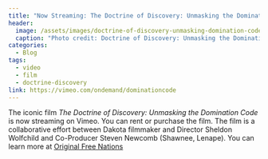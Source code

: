 ```yaml
---
title: "Now Streaming: The Doctrine of Discovery: Unmasking the Domination Code"
header:
  image: /assets/images/doctrine-of-discovery-unmasking-domination-code.jpg
  caption: "Photo credit: Doctrine of Discovery: Unmasking the Domination Code, DVD Cover"
categories:
  - Blog
tags:
  - video
  - film
  - doctrine-discovery
link: https://vimeo.com/ondemand/dominationcode
---
```

The iconic film _The Doctrine of Discovery: Unmasking the Domination Code_ is now streaming on Vimeo. You can rent or purchase the film. The film is
 a collaborative effort between Dakota filmmaker and Director Sheldon Wolfchild and Co-Producer Steven Newcomb (Shawnee, Lenape). You can learn more at [Original Free Nations](http://originalfreenations.com/)
